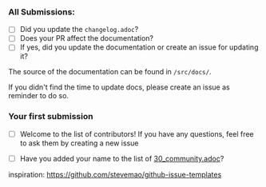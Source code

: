 ### All Submissions:

* [ ] Did you update the `changelog.adoc`?
* [ ] Does your PR affect the documentation?
* [ ] If yes, did you update the documentation or create an issue for updating it?

The source of the documentation can be found in `/src/docs/`.

If you didn't find the time to update docs, please create an issue as reminder to do so.

<!-- You can erase any parts of this template not applicable to your Pull Request. -->

### Your first submission

* [ ] Welcome to the list of contributors! If you have any questions, feel free to ask them by creating a new issue
* [ ] Have you added your name to the list of [30_community.adoc](https://github.com/docToolchain/docToolchain/blob/ng/src/docs/10_about/30_community.adoc)?


inspiration: https://github.com/stevemao/github-issue-templates
